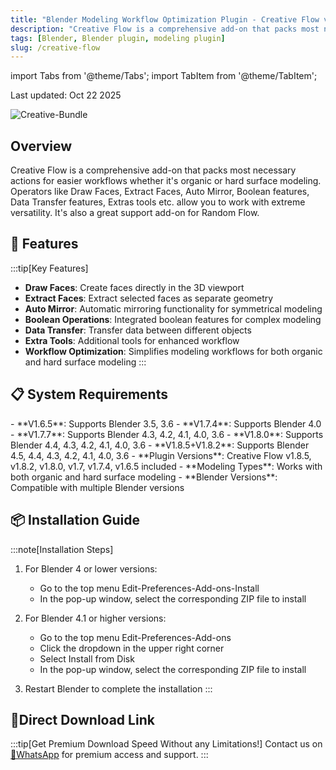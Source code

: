 ```yaml
---
title: "Blender Modeling Workflow Optimization Plugin - Creative Flow v1.8.5"
description: "Creative Flow is a comprehensive add-on that packs most necessary actions for easier workflows in both organic and hard surface modeling."
tags: [Blender, Blender plugin, modeling plugin]
slug: /creative-flow
---
```


import Tabs from '@theme/Tabs';
import TabItem from '@theme/TabItem';

Last updated: Oct 22 2025

![Creative-Bundle](https://www.gfxcamp.com/wp-content/uploads/2022/10/Creative-Bundle.jpg)

## Overview

Creative Flow is a comprehensive add-on that packs most necessary actions for easier workflows whether it's organic or hard surface modeling. Operators like Draw Faces, Extract Faces, Auto Mirror, Boolean features, Data Transfer features, Extras tools etc. allow you to work with extreme versatility. It's also a great support add-on for Random Flow.

## 🚀 Features

:::tip[Key Features]
- **Draw Faces**: Create faces directly in the 3D viewport
- **Extract Faces**: Extract selected faces as separate geometry
- **Auto Mirror**: Automatic mirroring functionality for symmetrical modeling
- **Boolean Operations**: Integrated boolean features for complex modeling
- **Data Transfer**: Transfer data between different objects
- **Extra Tools**: Additional tools for enhanced workflow
- **Workflow Optimization**: Simplifies modeling workflows for both organic and hard surface modeling
:::

## 📋 System Requirements

<Tabs>
<TabItem value="version" label="Version" default>
- **V1.6.5**: Supports Blender 3.5, 3.6
- **V1.7.4**: Supports Blender 4.0
- **V1.7.7**: Supports Blender 4.3, 4.2, 4.1, 4.0, 3.6
- **V1.8.0**: Supports Blender 4.4, 4.3, 4.2, 4.1, 4.0, 3.6
- **V1.8.5+V1.8.2**: Supports Blender 4.5, 4.4, 4.3, 4.2, 4.1, 4.0, 3.6
</TabItem>
<TabItem value="compatibility" label="Compatibility">
- **Plugin Versions**: Creative Flow v1.8.5, v1.8.2, v1.8.0, v1.7, v1.7.4, v1.6.5 included
- **Modeling Types**: Works with both organic and hard surface modeling
- **Blender Versions**: Compatible with multiple Blender versions
</TabItem>
</Tabs>

## 📦 Installation Guide

:::note[Installation Steps]
1. For Blender 4 or lower versions:
   - Go to the top menu Edit-Preferences-Add-ons-Install
   - In the pop-up window, select the corresponding ZIP file to install

2. For Blender 4.1 or higher versions:
   - Go to the top menu Edit-Preferences-Add-ons
   - Click the dropdown in the upper right corner
   - Select Install from Disk
   - In the pop-up window, select the corresponding ZIP file to install

3. Restart Blender to complete the installation
:::

## 🚀Direct Download Link
:::tip[Get Premium Download Speed Without any Limitations!]
Contact us on [💬WhatsApp](https://wa.me/+8613237610083) for premium  access and support.
:::
